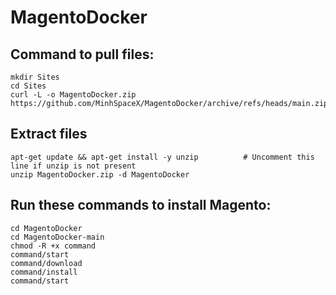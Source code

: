 # MagentoDocker

## Command to pull files:
```
mkdir Sites
cd Sites
curl -L -o MagentoDocker.zip https://github.com/MinhSpaceX/MagentoDocker/archive/refs/heads/main.zip
```

## Extract files
```
apt-get update && apt-get install -y unzip          # Uncomment this line if unzip is not present
unzip MagentoDocker.zip -d MagentoDocker
```

## Run these commands to install Magento:
```
cd MagentoDocker
cd MagentoDocker-main
chmod -R +x command
command/start
command/download
command/install
command/start
```

